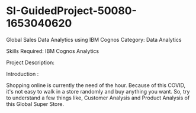 # SI-GuidedProject-50080-1653040620
Global Sales Data Analytics using IBM Cognos
Category: Data Analytics

Skills Required:
IBM Cognos Analytics

Project Description:

Introduction :


Shopping online is currently the need of the hour. Because of this COVID, it's not easy to walk in a store randomly and buy anything you want. So, try to understand a few things like, Customer Analysis and Product Analysis of this Global Super Store.

